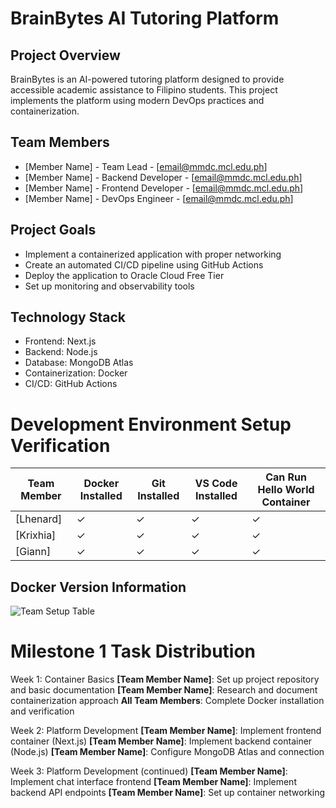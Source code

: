 # BrainBytes AI Tutoring Platform

## Project Overview
BrainBytes is an AI-powered tutoring platform designed to provide accessible academic assistance to Filipino students. This project implements the platform using modern DevOps practices and containerization.

## Team Members
- [Member Name] - Team Lead - [email@mmdc.mcl.edu.ph]
- [Member Name] - Backend Developer - [email@mmdc.mcl.edu.ph]
- [Member Name] - Frontend Developer - [email@mmdc.mcl.edu.ph]
- [Member Name] - DevOps Engineer - [email@mmdc.mcl.edu.ph]

## Project Goals
- Implement a containerized application with proper networking
- Create an automated CI/CD pipeline using GitHub Actions
- Deploy the application to Oracle Cloud Free Tier
- Set up monitoring and observability tools

## Technology Stack
- Frontend: Next.js
- Backend: Node.js
- Database: MongoDB Atlas
- Containerization: Docker
- CI/CD: GitHub Actions

# Development Environment Setup Verification

| Team Member    | Docker Installed  | Git Installed | VS Code Installed | Can Run Hello World Container |
|----------------|-------------------|--------------|---------------------|------------------------------|
| [Lhenard]      | ✓                 | ✓           | ✓                   | ✓                            |
| [Krixhia]      | ✓                 | ✓           | ✓                   | ✓                            |
| [Giann]        | ✓                 | ✓           | ✓                   | ✓                            |

## Docker Version Information
![Team Setup Table](./picture.png)

# Milestone 1 Task Distribution

Week 1: Container Basics
**[Team Member Name]**: Set up project repository and basic documentation
**[Team Member Name]**: Research and document containerization approach
**All Team Members**: Complete Docker installation and verification

Week 2: Platform Development
**[Team Member Name]**: Implement frontend container (Next.js)
**[Team Member Name]**: Implement backend container (Node.js)
**[Team Member Name]**: Configure MongoDB Atlas and connection

Week 3: Platform Development (continued)
**[Team Member Name]**: Implement chat interface frontend
**[Team Member Name]**: Implement backend API endpoints
**[Team Member Name]**: Set up container networking
